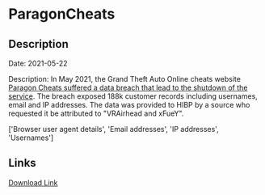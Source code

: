 # ParagonCheats

## Description

Date: 2021-05-22

Description:
In May 2021, the Grand Theft Auto Online cheats website <a href="https://screenrant.com/gta-online-cheater-mod-shut-down/" target="_blank" rel="noopener">Paragon Cheats suffered a data breach that lead to the shutdown of the service</a>. The breach exposed 188k customer records including usernames, email and IP addresses. The data was provided to HIBP by a source who requested it be attributed to &quot;VRAirhead and xFueY&quot;.


['Browser user agent details', 'Email addresses', 'IP addresses', 'Usernames']

## Links

[Download Link](https://link-to.net/1229997/267.0050176512202/dynamic/?r=aHR0cHM6Ly93d3cubWVkaWFmaXJlLmNvbS92aWV3L1JNUjN6U2RDQVJtWHBFYS9wYXJhZ29uY2hlYXRzLmNvbS9maWxl)